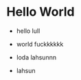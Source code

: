 # Hello World















* hello lull







* world fuckkkkkk







* loda lahsunnn







* lahsun